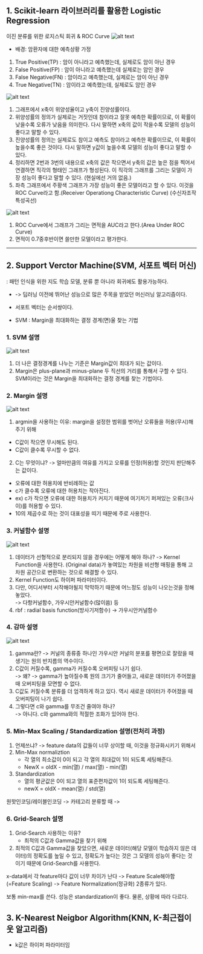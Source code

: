 ## 1. Scikit-learn 라이브러리를 활용한 Logistic Regression

이진 분류를 위한 로지스틱 회귀 & ROC Curve
![alt text](./Accuracy.png)
* 배경: 암환자에 대한 예측상황 가정
<!-- * 앞에 있는 True/False가 예측값(암이면 Fasle, 암이 아니면 True)
* 뒤에 있는 Positive/Negative가 실제값(암이라고 예측했으면, Negative, 암이 아니라고 예측했으면 Positive) -->
1. True Positive(TP) : 암이 아니라고 예측했는데, 실제로도 암이 아닌 경우
2. False Positive(FP) : 암이 아니라고 예측했는데 실제로는 암인 경우
3. False Negative(FN) : 암이라고 예측했는데, 실제로는 암이 아닌 경우
4. True Negative(TN) :  암이라고 예측했는데, 실제로도 암인 경우
 
![alt text](./TPR.png)
1. 그래프에서 x축이 위양성율이고 y축이 진양성률이다.
2. 위양성률의 정의가 실제로는 거짓인데 참이라고 잘못 예측한 확률이므로, 이 확률이 낮을수록 오류가 낮음을 의미한다. 다시 말하면 x축의 값이 작을수록 모델의 성능이 좋다고 말할 수 있다.
3. 진양성률의 정의는 실제로도 참이고 예측도 참이라고 예측한 확률이므로, 이 확률이 높을수록 좋은 것이다. 다시 말하면 y값이 높을수록 모델의 성능이 좋다고 말할 수 있다.
4. 정리하면 2번과 3번의 내용으로 x축의 값은 작으면서 y축의 값은 높은 점을 찍어서 연결하면 직각의 형태인 그래프가 형성된다. 이 직각의 그래프를 그리는 모델이 가장 성능이 좋다고 말할 수 있다. (현실에선 거의 없음.)
5. 좌측 그래프에서 주황색 그래프가 가장 성능이 좋은 모델이라고 할 수 있다. 
이것을 ROC Curve라고 함.(Receiver Operationg Characteristic Curve) (수신자조작특성곡선)

![alt text](./auc.png)
1. ROC Curve에서 그래프가 그리는 면적을 AUC라고 한다.(Area Under ROC Curve)
2. 면적이 0.7중후반이면 쓸만한 모델이라고 평가한다.
____
## 2. Support Verctor Machine(SVM, 서포트 벡터 머신)
: 패턴 인식을 위한 지도 학습 모델, 분류 뿐 아니라 회귀에도 활용가능하다.
 - -> 딥러닝 이전에 뛰어난 성능으로 많은 주목을 받았던 머신러닝 알고리즘이다.

- 서포트 벡터는 순서쌍이다.
- SVM : Margin을 최대화하는 결정 경계(면)울 찾는 기법
  
### 1. SVM 설명
![alt text](./margin.png)
1. 더 나은 결정경계를 나누는 기준은 Margin값이 최대가 되는 값이다.
2. Margin은 plus-plane과 minus-plane 두 직선의 거리를 통해서 구할 수 있다.
SVM이라는 것은 Margin을 최대화하는 결정 경계를 찾는 기법이다. 

### 2. Margin 설명
![alt text](./svm.png)
1. argmin을 사용하는 이유: margin을 설정한 범위를 벗어난 오류들을 허용(무시)해주기 위해
- C값이 작으면 무시해도 된다.
- C값이 클수록 무시할 수 없다.

2. C는 무엇이냐? -> 얼마만큼의 여유를 가지고 오류를 인정(허용)할 것인지 판단해주는 값이다.
- 오류에 대한 허용치에 반비례하는 값
- c가 클수록 오류에 대한 허용치는 작아진다.
- ex) c가 작으면 오류에 대한 허용치가 커지기 때문에 여기저기 퍼져있는 오류(크사이)를 허용할 수 있다.
- 10의 제곱수로 하는 것이 대표성을 띠기 때문에 주로 사용한다. 


### 3. 커널함수 설명
![alt text](./kernel.png)
1. 데이터가 선형적으로 분리되지 않을 경우에는 어떻게 해야 하나?
   -> Kernel Function을 사용한다. (Original data)가 놓여있는 차원을 비선형 매핑을 통해 고차원 공간으로 변환하는 것으로 해결할 수 있다.
2. Kernel Function도 하이퍼 파라미터이다. 
3. 다만, 어디서부터 시작해야될지 막막하기 때문에 어느정도 성능이 나오는것을 정해놓았다.<br/>
-> 다항커널함수, 가우시안커널함수(많이씀) 등
4. rbf : radial basis function(방사기저함수) -> 가우시안커널함수

### 4. 감마 설명
![alt text](./overfitting.png)
1. gamma란? -> 커널의 종류중 하나인 가우시안 커널의 분포를 평면으로 잘랐을 때 생기는 원의 반지름의 역수이다. 
2. C값이 커질수록, gamma가 커질수록 오버피팅 나기 쉽다.<br/>
-> 왜? -> gamma가 높아질수록 원의 크기가 줄어들고, 새로운 데이터가 주어졌을 때 오버피팅을 모면할 수 없다.
3. C값도 커질수록 분류를 더 엄격하게 하고 있다. 역시 새로운 데이터가 주어졌을 때 오버피팅이 나기 쉽다. 
4. 그렇다면 c와 gamma를 무조건 줄여야 하나? <br/>
-> 아니다. c와 gamma와의 적절한 조화가 있어야 한다.

### 5. Min-Max Scaling / Standardization 설명(전처리 과정)
1. 언제쓰냐? -> feature data의 값들이 너무 상이할 때, 이것을 정규화시키기 위해서
2. Min-Max normaliztion
   - 각 열의 최소값이 0이 되고
   각 열의 최대값이 1이 되도록 세팅해준다.
   - NewX = oldX - min(열) / max(열) - min(열)
3. Standardization
   - 열의 평균값은 0이 되고
    열의 표준편차값이 1이 되도록 세팅해준다.
   - newX = oldX - mean(열) / std(열)

원핫인코딩/레이블인코딩 -> 카테고리 분류할 때 -> 

### 6. Grid-Search 설명
1. Grid-Search 사용하는 이유? <br/>
   - 최적의 C값과 Gamma값을 찾기 위해
2. 최적의 C값과 Gamma값을 찾았으면, 새로운 데이터(해당 모델이 학습하지 않은 데이터)의 정확도를 높일 수 있고, 정확도가 높다는 것은 그 모델의 성능이 좋다는 것이기 때문에 Grid-Search를 사용한다.
 

x-data에서 각 feature마다 값이 너무 차이가 난다 -> Feature Scale해야함(=Feature Scaling) -> Feature Normalization(정규화)
2종류가 있다.

    

보통 min-max를 쓴다.
성능은 standardization이 좋다.
물론, 상황에 따라 다르다.

## 3. K-Nearest Neigbor Algorithm(KNN, K-최근접이웃 알고리즘)
- k값은 하이퍼 파라미터임